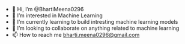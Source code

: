 - 👋 Hi, I’m @BhartiMeena0296
- 👀 I’m interested in Machine Learning
- 🌱 I’m currently learning to build intresting machine learning models
- 💞️ I’m looking to collaborate on anything related to machine learning
- 📫 How to reach me bharti.meena0296@gmail.com

<!---
BhartiMeena0296/BhartiMeena0296 is a ✨ special ✨ repository because its `README.md` (this file) appears on your GitHub profile.
You can click the Preview link to take a look at your changes.
--->
